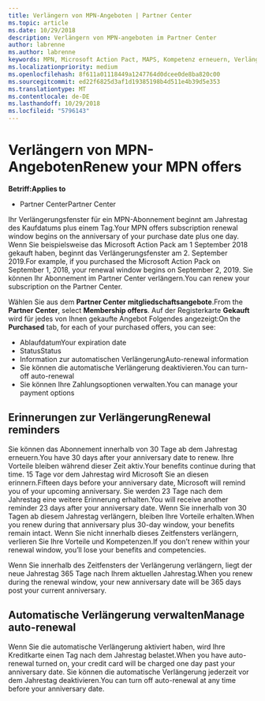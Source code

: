 ```yaml
---
title: Verlängern von MPN-Angeboten | Partner Center
ms.topic: article
ms.date: 10/29/2018
description: Verlängern von MPN-angeboten im Partner Center
author: labrenne
ms.author: labrenne
keywords: MPN, Microsoft Action Pact, MAPS, Kompetenz erneuern, Verlängerungsdatum
ms.localizationpriority: medium
ms.openlocfilehash: 8f611a01118449a1247764d0dcee0de8ba820c00
ms.sourcegitcommit: ed22f6825d3af1d19385198b4d511e4b39d5e353
ms.translationtype: MT
ms.contentlocale: de-DE
ms.lasthandoff: 10/29/2018
ms.locfileid: "5796143"
---
```

# <a name="renew-your-mpn-offers"></a><span data-ttu-id="9679f-104">Verlängern von MPN-Angeboten</span><span class="sxs-lookup"><span data-stu-id="9679f-104">Renew your MPN offers</span></span>

**<span data-ttu-id="9679f-105">Betriff:</span><span class="sxs-lookup"><span data-stu-id="9679f-105">Applies to</span></span>**

- <span data-ttu-id="9679f-106">Partner Center</span><span class="sxs-lookup"><span data-stu-id="9679f-106">Partner Center</span></span>

<span data-ttu-id="9679f-107">Ihr Verlängerungsfenster für ein MPN-Abonnement beginnt am Jahrestag des Kaufdatums plus einem Tag.</span><span class="sxs-lookup"><span data-stu-id="9679f-107">Your MPN offers subscription renewal window begins on the anniversary of your purchase date plus one day.</span></span> <span data-ttu-id="9679f-108">Wenn Sie beispielsweise das Microsoft Action Pack am 1 September 2018 gekauft haben, beginnt das Verlängerungsfenster am 2. September 2019.</span><span class="sxs-lookup"><span data-stu-id="9679f-108">For example, if you purchased the Microsoft Action Pack on September 1, 2018, your renewal window begins on September 2, 2019.</span></span> <span data-ttu-id="9679f-109">Sie können Ihr Abonnement im Partner Center verlängern.</span><span class="sxs-lookup"><span data-stu-id="9679f-109">You can renew your subscription on the Partner Center.</span></span>

<span data-ttu-id="9679f-110">Wählen Sie aus dem **Partner Center** **mitgliedschaftsangebote**.</span><span class="sxs-lookup"><span data-stu-id="9679f-110">From the **Partner Center**, select **Membership offers**.</span></span>
<span data-ttu-id="9679f-111">Auf der Registerkarte **Gekauft** wird für jedes von Ihnen gekaufte Angebot Folgendes angezeigt:</span><span class="sxs-lookup"><span data-stu-id="9679f-111">On the **Purchased** tab, for each of your purchased offers, you can see:</span></span>

- <span data-ttu-id="9679f-112">Ablaufdatum</span><span class="sxs-lookup"><span data-stu-id="9679f-112">Your expiration date</span></span>
- <span data-ttu-id="9679f-113">Status</span><span class="sxs-lookup"><span data-stu-id="9679f-113">Status</span></span>
- <span data-ttu-id="9679f-114">Information zur automatischen Verlängerung</span><span class="sxs-lookup"><span data-stu-id="9679f-114">Auto-renewal information</span></span>
- <span data-ttu-id="9679f-115">Sie können die automatische Verlängerung deaktivieren.</span><span class="sxs-lookup"><span data-stu-id="9679f-115">You can turn-off auto-renewal</span></span>
- <span data-ttu-id="9679f-116">Sie können Ihre Zahlungsoptionen verwalten.</span><span class="sxs-lookup"><span data-stu-id="9679f-116">You can manage your payment options</span></span>

## <a name="renewal-reminders"></a><span data-ttu-id="9679f-117">Erinnerungen zur Verlängerung</span><span class="sxs-lookup"><span data-stu-id="9679f-117">Renewal reminders</span></span>

<span data-ttu-id="9679f-118">Sie können das Abonnement innerhalb von 30 Tage ab dem Jahrestag erneuern.</span><span class="sxs-lookup"><span data-stu-id="9679f-118">You have 30 days after your anniversary date to renew.</span></span> <span data-ttu-id="9679f-119">Ihre Vorteile bleiben während dieser Zeit aktiv.</span><span class="sxs-lookup"><span data-stu-id="9679f-119">Your benefits continue during that time.</span></span> <span data-ttu-id="9679f-120">15 Tage vor dem Jahrestag wird Microsoft Sie an diesen erinnern.</span><span class="sxs-lookup"><span data-stu-id="9679f-120">Fifteen days before your anniversary date, Microsoft will remind you of your upcoming anniversary.</span></span> <span data-ttu-id="9679f-121">Sie werden 23 Tage nach dem Jahrestag eine weitere Erinnerung erhalten.</span><span class="sxs-lookup"><span data-stu-id="9679f-121">You will receive another reminder 23 days after your anniversary date.</span></span> <span data-ttu-id="9679f-122">Wenn Sie innerhalb von 30 Tagen ab diesem Jahrestag verlängern, bleiben Ihre Vorteile erhalten.</span><span class="sxs-lookup"><span data-stu-id="9679f-122">When you renew during that anniversary plus 30-day window, your benefits remain intact.</span></span> <span data-ttu-id="9679f-123">Wenn Sie nicht innerhalb dieses Zeitfensters verlängern, verlieren Sie Ihre Vorteile und Kompetenzen.</span><span class="sxs-lookup"><span data-stu-id="9679f-123">If you don’t renew within your renewal window, you’ll lose your benefits and competencies.</span></span>

<span data-ttu-id="9679f-124">Wenn Sie innerhalb des Zeitfensters der Verlängerung verlängern, liegt der neue Jahrestag 365 Tage nach Ihrem aktuellen Jahrestag.</span><span class="sxs-lookup"><span data-stu-id="9679f-124">When you renew during the renewal window, your new anniversary date will be 365 days post your current anniversary.</span></span>

## <a name="manage-auto-renewal"></a><span data-ttu-id="9679f-125">Automatische Verlängerung verwalten</span><span class="sxs-lookup"><span data-stu-id="9679f-125">Manage auto-renewal</span></span>

<span data-ttu-id="9679f-126">Wenn Sie die automatische Verlängerung aktiviert haben, wird Ihre Kreditkarte einen Tag nach dem Jahrestag belastet.</span><span class="sxs-lookup"><span data-stu-id="9679f-126">When you have auto-renewal turned on, your credit card will be charged one day past your anniversary date.</span></span> <span data-ttu-id="9679f-127">Sie können die automatische Verlängerung jederzeit vor dem Jahrestag deaktivieren.</span><span class="sxs-lookup"><span data-stu-id="9679f-127">You can turn off auto-renewal at any time before your anniversary date.</span></span>